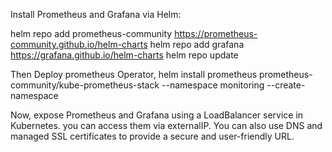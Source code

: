 Install Prometheus and Grafana via Helm:

helm repo add prometheus-community https://prometheus-community.github.io/helm-charts
helm repo add grafana https://grafana.github.io/helm-charts
helm repo update

Then Deploy prometheus Operator,
helm install prometheus prometheus-community/kube-prometheus-stack --namespace monitoring --create-namespace

Now, expose Prometheus and Grafana using a LoadBalancer service in Kubernetes. you can access them via externalIP. 
You can also use DNS and managed SSL certificates to provide a secure and user-friendly URL.